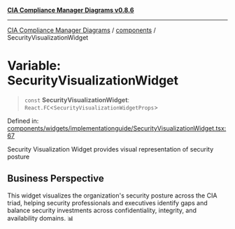 [**CIA Compliance Manager Diagrams v0.8.6**](../../README.md)

***

[CIA Compliance Manager Diagrams](../../modules.md) / [components](../README.md) / SecurityVisualizationWidget

# Variable: SecurityVisualizationWidget

> `const` **SecurityVisualizationWidget**: `React.FC`\<`SecurityVisualizationWidgetProps`\>

Defined in: [components/widgets/implementationguide/SecurityVisualizationWidget.tsx:67](https://github.com/Hack23/cia-compliance-manager/blob/050a250237d6f621490781dbdf95155919f35aed/src/components/widgets/implementationguide/SecurityVisualizationWidget.tsx#L67)

Security Visualization Widget provides visual representation of security posture

## Business Perspective

This widget visualizes the organization's security posture across the CIA triad,
helping security professionals and executives identify gaps and balance security
investments across confidentiality, integrity, and availability domains. 📊
